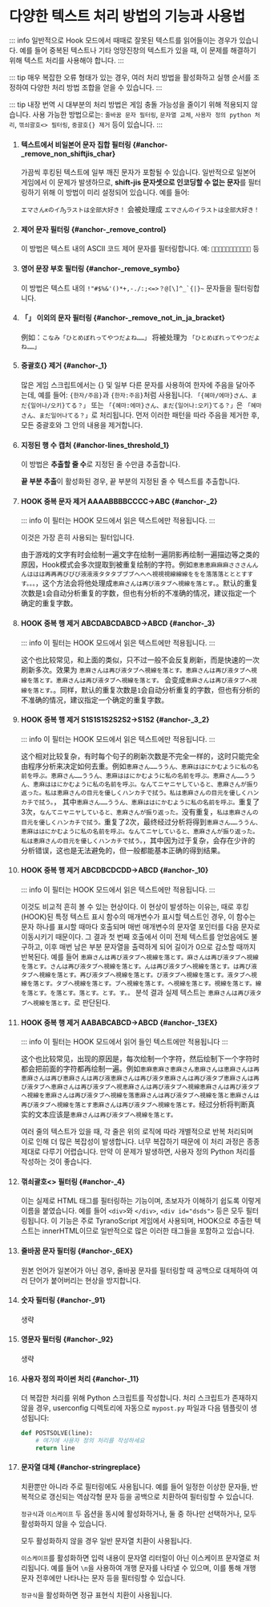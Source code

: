 # 다양한 텍스트 처리 방법의 기능과 사용법

::: info
일반적으로 Hook 모드에서 때때로 잘못된 텍스트를 읽어들이는 경우가 있습니다. 예를 들어 중복된 텍스트나 기타 엉망진창의 텍스트가 있을 때, 이 문제를 해결하기 위해 텍스트 처리를 사용해야 합니다.
:::

::: tip
매우 복잡한 오류 형태가 있는 경우, 여러 처리 방법을 활성화하고 실행 순서를 조정하여 다양한 처리 방법 조합을 얻을 수 있습니다.
:::

::: tip
내장 번역 시 대부분의 처리 방법은 게임 충돌 가능성을 줄이기 위해 적용되지 않습니다. 사용 가능한 방법으로는: `줄바꿈 문자 필터링`, `문자열 교체`, `사용자 정의 python 처리`, `꺾쇠괄호<> 필터링`, `중괄호{} 제거` 등이 있습니다.
:::


1. #### 텍스트에서 비일본어 문자 집합 필터링 {#anchor-_remove_non_shiftjis_char}

    가끔씩 후킹된 텍스트에 일부 깨진 문자가 포함될 수 있습니다. 일반적으로 일본어 게임에서 이 문제가 발생하므로, **shift-jis 문자셋으로 인코딩할 수 없는 문자**를 필터링하기 위해 이 방법이 미리 설정되어 있습니다. 예를 들어:

    `エマさんԟのイԠラストは全部大好き！` 会被处理成 `エマさんのイラストは全部大好き！`

1. #### 제어 문자 필터링 {#anchor-_remove_control}

    이 방법은 텍스트 내의 ASCII 코드 제어 문자를 필터링합니다. 예: `` 등

1. #### 영어 문장 부호 필터링 {#anchor-_remove_symbo}

    이 방법은 텍스트 내의 ```!"#$%&'()*+,-./:;<=>？@[\]^_`{|}~``` 문자들을 필터링합니다.

1. #### 「」 이외의 문자 필터링 {#anchor-_remove_not_in_ja_bracket}

    例如：`こなみ「ひとめぼれってやつだよね……」` 将被处理为 `「ひとめぼれってやつだよね……」`

1. #### 중괄호{} 제거 {#anchor-_1}

    많은 게임 스크립트에서는 {} 및 일부 다른 문자를 사용하여 한자에 주음을 달아주는데, 예를 들어: `{한자/주음}`과 `{한자:주음}`처럼 사용됩니다. `「{혜마/에마}さん、まだ{일어나/오키}てる？」` 또는 `「{혜마:에마}さん、まだ{일어나:오키}てる？」`은 `「혜마さん、まだ일어나てる？」`로 처리됩니다. 먼저 이러한 패턴을 따라 주음을 제거한 후, 모든 중괄호와 그 안의 내용을 제거합니다.

1. #### 지정된 행 수 캡처 {#anchor-lines_threshold_1}

    이 방법은 **추출할 줄 수**로 지정된 줄 수만큼 추출합니다.

    **끝 부분 추출**이 활성화된 경우, 끝 부분의 지정된 줄 수 텍스트를 추출합니다.

1. #### HOOK 중복 문자 제거 AAAABBBBCCCC->ABC {#anchor-_2}

    ::: info
    이 필터는 HOOK 모드에서 읽은 텍스트에만 적용됩니다.
    :::

    이것은 가장 흔히 사용되는 필터입니다.

    由于游戏的文字有时会绘制一遍文字在绘制一遍阴影再绘制一遍描边等之类的原因，Hook模式会多次提取到被重复绘制的字符。例如`恵恵恵麻麻麻さささんんんははは再再再びびび液液液タタタブブブへへへ視視視線線線ををを落落落とととすすす。。。`，这个方法会将他处理成`恵麻さんは再び液タブへ視線を落とす。`。默认的重复次数是`1`会自动分析重复的字数，但也有分析的不准确的情况，建议指定一个确定的重复字数。

1. #### HOOK 중복 행 제거 ABCDABCDABCD->ABCD {#anchor-_3}

    ::: info
    이 필터는 HOOK 모드에서 읽은 텍스트에만 적용됩니다.
    :::

    这个也比较常见，和上面的类似，只不过一般不会反复刷新，而是快速的一次刷新多次。效果为 `恵麻さんは再び液タブへ視線を落とす。恵麻さんは再び液タブへ視線を落とす。恵麻さんは再び液タブへ視線を落とす。` 会变成`恵麻さんは再び液タブへ視線を落とす。`。同样，默认的重复次数是`1`会自动分析重复的字数，但也有分析的不准确的情况，建议指定一个确定的重复字数。

1. #### HOOK 중복 행 제거 S1S1S1S2S2S2->S1S2 {#anchor-_3_2}

    ::: info
    이 필터는 HOOK 모드에서 읽은 텍스트에만 적용됩니다.
    :::

    这个相对比较复杂，有时每个句子的刷新次数是不完全一样的，这时只能完全由程序分析来决定如何去重。例如`恵麻さん……ううん、恵麻ははにかむように私の名前を呼ぶ。恵麻さん……ううん、恵麻ははにかむように私の名前を呼ぶ。恵麻さん……ううん、恵麻ははにかむように私の名前を呼ぶ。なんてニヤニヤしていると、恵麻さんが振り返った。私は恵麻さんの目元を優しくハンカチで拭う。私は恵麻さんの目元を優しくハンカチで拭う。`， 其中`恵麻さん……ううん、恵麻ははにかむように私の名前を呼ぶ。`重复了3次，`なんてニヤニヤしていると、恵麻さんが振り返った。`没有重复，`私は恵麻さんの目元を優しくハンカチで拭う。`重复了2次，最终经过分析将得到`恵麻さん……ううん、恵麻ははにかむように私の名前を呼ぶ。なんてニヤしていると、恵麻さんが振り返った。私は恵麻さんの目元を優しくハンカチで拭う。`，其中因为过于复杂，会存在少许的分析错误，这也是无法避免的，但一般都能基本正确的得到结果。

1. #### HOOK 중복 행 제거 ABCDBCDCDD->ABCD {#anchor-_10}

    ::: info
    이 필터는 HOOK 모드에서 읽은 텍스트에만 적용됩니다.
    :::

    이것도 비교적 흔히 볼 수 있는 현상이다. 이 현상이 발생하는 이유는, 때로 후킹(HOOK)된 특정 텍스트 표시 함수의 매개변수가 표시할 텍스트인 경우, 이 함수는 문자 하나를 표시할 때마다 호출되며 매번 매개변수의 문자열 포인터를 다음 문자로 이동시키기 때문이다. 그 결과 첫 번째 호출에서 이미 전체 텍스트를 얻었음에도 불구하고, 이후 매번 남은 부분 문자열을 출력하게 되어 길이가 0으로 감소할 때까지 반복된다. 예를 들어 `恵麻さんは再び液タブへ視線を落とす。麻さんは再び液タブへ視線を落とす。さんは再び液タブへ視線を落とす。んは再び液タブへ視線を落とす。は再び液タブへ視線を落とす。再び液タブへ視線を落とす。び液タブへ視線を落とす。液タブへ視線を落とす。タブへ視線を落とす。ブへ視線を落とす。へ視線を落とす。視線を落とす。線を落とす。を落とす。落とす。とす。す。。` 분석 결과 실제 텍스트는 `恵麻さんは再び液タブへ視線を落とす。`로 판단된다.

1. #### HOOK 중복 행 제거 AABABCABCD->ABCD {#anchor-_13EX}

    ::: info
    이 필터는 HOOK 모드에서 읽어 들인 텍스트에만 적용됩니다
    :::

    这个也比较常见，出现的原因是，每次绘制一个字符，然后绘制下一个字符时都会把前面的字符都再绘制一遍。例如`恵麻恵麻さ恵麻さん恵麻さんは恵麻さんは再恵麻さんは再び恵麻さんは再び液恵麻さんは再び液タ恵麻さんは再び液タブ恵麻さんは再び液タブへ恵麻さんは再び液タブへ視恵麻さんは再び液タブへ視線恵麻さんは再び液タブへ視線を恵麻さんは再び液タブへ視線を落恵麻さんは再び液タブへ視線を落と恵麻さんは再び液タブへ視線を落とす恵麻さんは再び液タブへ視線を落とす。`经过分析将判断真实的文本应该是`恵麻さんは再び液タブへ視線を落とす。`

    여러 줄의 텍스트가 있을 때, 각 줄은 위의 로직에 따라 개별적으로 반복 처리되며 이로 인해 더 많은 복잡성이 발생합니다. 너무 복잡하기 때문에 이 처리 과정은 종종 제대로 다루기 어렵습니다. 만약 이 문제가 발생하면, 사용자 정의 Python 처리를 작성하는 것이 좋습니다.

1. #### 꺾쇠괄호<> 필터링 {#anchor-_4}

    이는 실제로 HTML 태그를 필터링하는 기능이며, 초보자가 이해하기 쉽도록 이렇게 이름을 붙였습니다. 예를 들어 `<div>`와 `</div>`, `<div id="dsds">` 등은 모두 필터링됩니다. 이 기능은 주로 TyranoScript 게임에서 사용되며, HOOK으로 추출한 텍스트는 innerHTML이므로 일반적으로 많은 이러한 태그들을 포함하고 있습니다.

1. #### 줄바꿈 문자 필터링 {#anchor-_6EX}

    원본 언어가 일본어가 아닌 경우, 줄바꿈 문자를 필터링할 때 공백으로 대체하여 여러 단어가 붙어버리는 현상을 방지합니다.

1. #### 숫자 필터링 {#anchor-_91}

    생략

1. #### 영문자 필터링 {#anchor-_92}

    생략

1. #### 사용자 정의 파이썬 처리 {#anchor-_11}

    더 복잡한 처리를 위해 Python 스크립트를 작성합니다. 처리 스크립트가 존재하지 않을 경우, userconfig 디렉토리에 자동으로 `mypost.py` 파일과 다음 템플릿이 생성됩니다:

    ```python
    def POSTSOLVE(line):
        # 여기에 사용자 정의 처리를 작성하세요
        return line
    ```

1. #### 문자열 대체 {#anchor-stringreplace}

    치환뿐만 아니라 주로 필터링에도 사용됩니다. 예를 들어 일정한 이상한 문자들, 반복적으로 갱신되는 역삼각형 문자 등을 공백으로 치환하여 필터링할 수 있습니다.

    `정규식`과 `이스케이프` 두 옵션을 동시에 활성화하거나, 둘 중 하나만 선택하거나, 모두 활성화하지 않을 수 있습니다.

    모두 활성화하지 않을 경우 일반 문자열 치환이 사용됩니다.

    `이스케이프`를 활성화하면 입력 내용이 문자열 리터럴이 아닌 이스케이프 문자열로 처리됩니다. 예를 들어 `\n`을 사용하여 개행 문자를 나타낼 수 있으며, 이를 통해 개행 문자 전후에만 나타나는 문자 등을 필터링할 수 있습니다.

    `정규식`을 활성화하면 정규 표현식 치환이 사용됩니다.